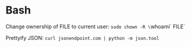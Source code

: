 # Bash

Change ownership of FILE to current user: `sudo chown -R \`whoami\` FILE`

Prettyify JSON: `curl jsonendpoint.com | python -m json.tool`
